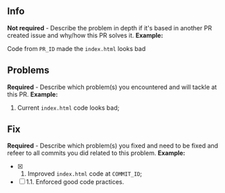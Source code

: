 ## Info

**Not required** - Describe the problem in depth if it's based in another PR created issue and why/how this PR solves it. **Example:**

Code from `PR_ID` made the `index.html` looks bad 

## Problems  

**Required** - Describe which problem(s) you encountered and will tackle at this PR. **Example:**
1. Current `index.html` code looks bad;

## Fix

**Required** - Describe which problem(s) you fixed and need to be fixed and refeer to all commits you did related to this problem. **Example:**
- [x] 1. Improved `index.html` code at `COMMIT_ID`;
- [ ] 1.1. Enforced good code practices.